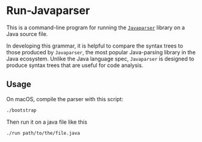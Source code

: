 # Run-Javaparser

This is a command-line program for running the [`Javaparser`](https://javaparser.org/) library on a Java source file.

In developing this grammar, it is helpful to compare the syntax trees to those produced by `Javaparser`, the most popular Java-parsing library in the Java ecosystem. Unlike the Java language spec, `Javaparser` is designed to produce syntax trees that are useful for code analysis.

## Usage

On macOS, compile the parser with this script:

```sh
./bootstrap
```

Then run it on a java file like this

```sh
./run path/to/the/file.java
```
